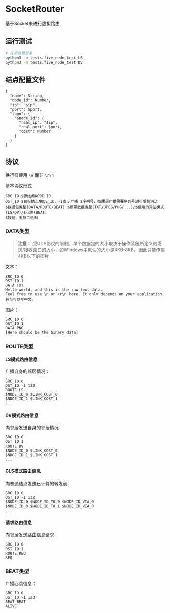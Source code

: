 # SocketRouter

基于Socket来进行虚拟路由

## 运行测试

```bash
# 在项目根目录
python3 -m tests.five_node_test LS
python3 -m tests.five_node_test DV
```

## 结点配置文件

```plain
{
  "name": String,
  "node_id": Number,
  "ip": "$ip",
  "port": $port,
  "topo": {
    "$node_id": {
      "real_ip": "$ip",
      "real_port": $port,
      "cost": Number
    }
  }
}
```

## 协议

换行符使用 `\n` 而非 `\r\n`

基本协议形式

```plain
SRC_ID $源结点NODE_ID
DST_ID $目标结点NODE_ID，-1表示广播 $序列号，如果是广播需要序列号进行受控洪泛
$数据包类型(DATA/ROUTE/BEAT) $携带数据类型(TXT/JPEG/PNG/...)/$使用的算法模式(LS/DV)/$心跳(BEAT)
$数据，支持二进制
```

### DATA类型

> **注意：** 受UDP协议的限制，单个数据包的大小取决于操作系统所定义的发送/接收窗口的大小，如Windows中默认的大小是4KB-8KB，因此只能传输4KB以下的图片

文本：
```plain
SRC_ID 0
DST_ID 1
DATA TXT
Hello world, and this is the raw text data.
Feel free to use \n or \r\n here. It only depends on your application.
甚至可以写中文。
```

图片：
```plain
SRC_ID 0
DST_ID 1
DATA PNG
[Here should be the binary data]
```

### ROUTE类型

#### LS模式路由信息

广播自身的邻居情况：
```plain
SRC_ID 0
DST_ID -1 132
ROUTE LS
$NODE_ID_0 $LINK_COST_0
$NDOE_ID_1 $LINK_COST_1
...
```

#### DV模式路由信息

向邻居发送自身的邻居情况
```plain
SRC_ID 0
DST_ID 1
ROUTE DV
$NODE_ID_0 $LINK_COST_0
$NDOE_ID_1 $LINK_COST_1
...
```

#### CLS模式路由信息

向普通结点发送已计算的转发表
```plain
SRC_ID 0
DST_ID -1 132
$NODE_ID_0 $NODE_ID_TO_0 $NODE_ID_VIA_0
$NODE_ID_0 $NODE_ID_TO_1 $NODE_ID_VIA_0
...
```

#### 请求路由信息

向邻居发送路由信息请求
```plain
SRC_ID 0
DST_ID 1
ROUTE REQ
REQ
```

### BEAT类型

广播心跳信息：
```plain
SRC_ID 0
DST_ID -1 123
BEAT BEAT
ALIVE
```